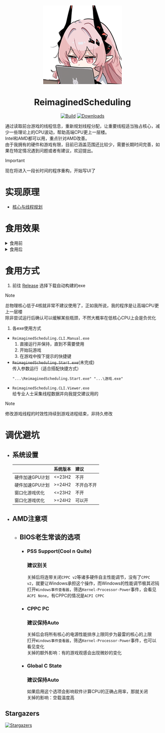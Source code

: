 <div align="center">

[Release]: https://github.com/Yukiriri/ReimaginedScheduling/releases

[![Logo](./md/logo-118589293_p02.png)]()

# ReimaginedScheduling

[![Build](https://img.shields.io/github/actions/workflow/status/Yukiriri/ReimaginedScheduling/build.yml?style=for-the-badge)](
  https://github.com/Yukiriri/ReimaginedScheduling/actions/workflows/build.yml
)
[![Downloads](https://img.shields.io/github/downloads/Yukiriri/ReimaginedScheduling/total?style=for-the-badge)][Release]

</div>

通过读取前台游戏的线程信息，重新规划线程分配，让重要线程适当独占核心，减少一些理论上的CPU波动，帮助高端CPU更上一层楼。  
Intel和AMD都可以用，重点针对AMD改善。  
由于我拥有的硬件和游戏有限，目前已涵盖范围还比较少，需要长期时间完善，如果在特定情况遇到问题或者有建议，欢迎提出。  

> [!IMPORTANT]
> 现在将进入一段长时间的程序重构，开始写UI了  

# 实现原理
- [核心与线程规划](./md/thread.md)

# 食用效果
<details><summary>食用前</summary>

![](./md/img/before.png)

</details>
<details><summary>食用后</summary>

![](./md/img/after.png)

</details>

# 食用方式
1. 前往 [Release] 选择下载自动构建的exe  
> [!NOTE]
> 总物理核心低于4核就非常不建议使用了，正如我所说，我的程序是让高端CPU更上一层楼  
> 除非尝试运行后确认可以缓解某些瓶颈，不然大概率在低核心CPU上会是负优化  

1. 各exe使用方式  
- `ReimaginedScheduling.CLI.Manual.exe`  
  1. 直接运行并保持，直到不需要使用  
  2. 开始玩游戏  
  3. 在游戏中按下提示的快捷键  
- ~~`ReimaginedScheduling.Start.exe`~~(未完成)  
  传入参数运行（适合搭配快捷方式）  
  ```
  "...\ReimaginedScheduling.Start.exe" "...\游戏.exe"
  ```
- `ReimaginedScheduling.CLI.Viewer.exe`  
  给专业人士采集线程数据并向我提交建议用的  
> [!NOTE]
> 修改游戏线程的时效性持续到游戏进程结束，非持久修改  

# 调优避坑
- ## 系统设置
  |                 | 系统版本 | 建议       |
  | :-------------- | :------- | :--------- |
  | 硬件加速GPU计划 | <=23H2   | 不开       |
  | 硬件加速GPU计划 | >=24H2   | 不开白不开 |
  | 窗口化游戏优化  | <=23H2   | 不开       |
  | 窗口化游戏优化  | >=24H2   | 可以开     |
- ## AMD注意项
  - ## BIOS老生常谈的选项
    - ### PSS Support(Cool n Quite)
      ### 建议别关
      关掉后将连带关闭`CPPC v2`等诸多硬件自主性能调节，没有了`CPPC v2`，就要让Windows承担这个操作，而Windows的性能调节极其迟钝  
      打开`Windows事件查看器`，筛选`Kernel-Processor-Power`事件，会看见`ACPI None`，有CPPC的情况是`ACPI CPPC`  
    - ### CPPC PC
      ### 建议保持Auto
      关掉后会将所有核心的电源性能排序上限同步为最雷的核心的上限  
      打开`Windows事件查看器`，筛选`Kernel-Processor-Power`事件，也可以看见变化  
      关掉的额外影响：有的游戏观感会出现微妙的变化  
    - ### Global C State
      ### 建议保持Auto
      如果启用这个选项会影响软件计算CPU的正确占用率，那就关闭  
      关掉的影响：空载温度高  

## Stargazers
[![Stargazers](https://starchart.cc/Yukiriri/ReimaginedScheduling.svg?variant=adaptive)](https://starchart.cc/Yukiriri/ReimaginedScheduling)
